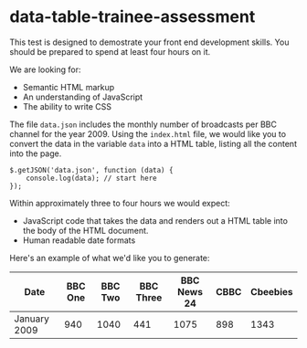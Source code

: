 data-table-trainee-assessment
==============================

This test is designed to demostrate your front end development skills.  You should be prepared to spend at least four hours on it.

We are looking for:

* Semantic HTML markup
* An understanding of JavaScript
* The ability to write CSS

The file `data.json` includes the monthly number of broadcasts per BBC channel for the year 2009.  Using the `index.html` file, we would like you to convert the data in the variable `data` into a HTML table, listing all the content into the page.

```
$.getJSON('data.json', function (data) {
    console.log(data); // start here
});
```

Within approximately three to four hours we would expect:

* JavaScript code that takes the data and renders out a HTML table into the body of the HTML document.
* Human readable date formats

Here's an example of what we'd like you to generate:

| Date         | BBC One | BBC Two | BBC Three | BBC News 24 | CBBC | Cbeebies |
| ------------ | ------- | ------- | --------- | ----------- | ---- | -------- |
| January 2009 | 940     | 1040    | 441       | 1075        | 898  | 1343     |
